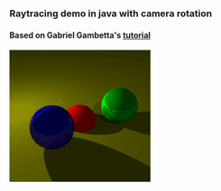 ### Raytracing demo in java with camera rotation

#### Based on Gabriel Gambetta's [tutorial](http://www.gabrielgambetta.com/computer-graphics-from-scratch/table-of-contents.html)

![Alt Text](https://github.com/jet-black/raytracing-demo/blob/master/demo/demo.gif?raw=true)



 
